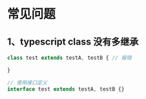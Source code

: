 # 常见问题

## 1、typescript class 没有多继承

```ts
class test extends testA, testB { // 报错

}

// 使用接口定义
interface test extends testA, testB {}
```